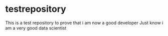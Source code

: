 # testrepository
This is a test repository to prove that i am now a good developer
Just know i am a very good data scientist
